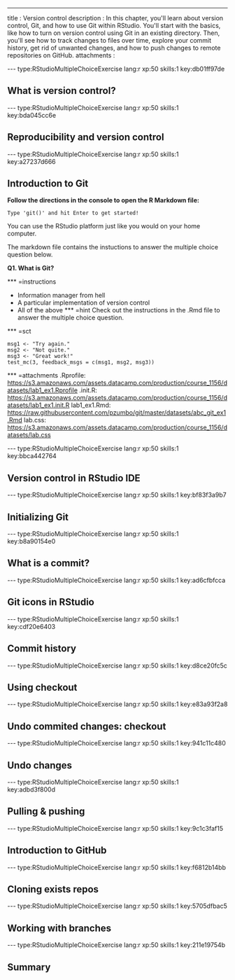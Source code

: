 ---
title       : Version control
description : In this chapter, you'll learn about version control, Git, and how to use Git within RStudio. You'll start with the basics, like how to turn on version control using Git in an existing directory. Then, you'll see how to track changes to files over time, explore your commit history, get rid of unwanted changes, and how to push changes to remote repositories on GitHub.
attachments :


--- type:RStudioMultipleChoiceExercise lang:r xp:50 skills:1 key:db01ff97de
## What is version control?

--- type:RStudioMultipleChoiceExercise lang:r xp:50 skills:1 key:bda045cc6e
## Reproducibility and version control


--- type:RStudioMultipleChoiceExercise lang:r xp:50 skills:1 key:a27237d666
## Introduction to Git

<strong>Follow the directions in the console to open the R Markdown file:</strong>

```Type 'git()' and hit Enter to get started!```

You can use the RStudio platform just like you would on your home computer.

The markdown file contains the instuctions to answer the multiple choice question below.

<strong>Q1. What is Git?</strong>

*** =instructions
- Information manager from hell 
- A particular implementation of version control
- All of the above 
*** =hint
Check out the instructions in the .Rmd file to answer the multiple choice question.

*** =sct
```{r,eval=FALSE}
msg1 <- "Try again."
msg2 <- "Not quite."
msg3 <- "Great work!"
test_mc(3, feedback_msgs = c(msg1, msg2, msg3))
```
*** =attachments
.Rprofile: https://s3.amazonaws.com/assets.datacamp.com/production/course_1156/datasets/lab1_ex1.Rprofile
.init.R: https://s3.amazonaws.com/assets.datacamp.com/production/course_1156/datasets/lab1_ex1.init.R
lab1_ex1.Rmd: https://raw.githubusercontent.com/pzumbo/git/master/datasets/abc_git_ex1.Rmd
lab.css: https://s3.amazonaws.com/assets.datacamp.com/production/course_1156/datasets/lab.css


--- type:RStudioMultipleChoiceExercise lang:r xp:50 skills:1 key:bbca442764
## Version control in RStudio IDE


--- type:RStudioMultipleChoiceExercise lang:r xp:50 skills:1 key:bf83f3a9b7
## Initializing Git

--- type:RStudioMultipleChoiceExercise lang:r xp:50 skills:1 key:b8a90154e0
## What is a commit?


--- type:RStudioMultipleChoiceExercise lang:r xp:50 skills:1 key:ad6cfbfcca
## Git icons in RStudio

--- type:RStudioMultipleChoiceExercise lang:r xp:50 skills:1 key:cdf20e6403
## Commit history



--- type:RStudioMultipleChoiceExercise lang:r xp:50 skills:1 key:d8ce20fc5c
## Using checkout

--- type:RStudioMultipleChoiceExercise lang:r xp:50 skills:1 key:e83a93f2a8
## Undo commited changes: checkout


--- type:RStudioMultipleChoiceExercise lang:r xp:50 skills:1 key:941c11c480
## Undo  changes


--- type:RStudioMultipleChoiceExercise lang:r xp:50 skills:1 key:adbd3f800d
## Pulling & pushing


--- type:RStudioMultipleChoiceExercise lang:r xp:50 skills:1 key:9c1c3faf15
## Introduction to GitHub

--- type:RStudioMultipleChoiceExercise lang:r xp:50 skills:1 key:f6812b14bb
## Cloning exists repos

--- type:RStudioMultipleChoiceExercise lang:r xp:50 skills:1 key:5705dfbac5
## Working with branches

--- type:RStudioMultipleChoiceExercise lang:r xp:50 skills:1 key:211e19754b
## Summary






